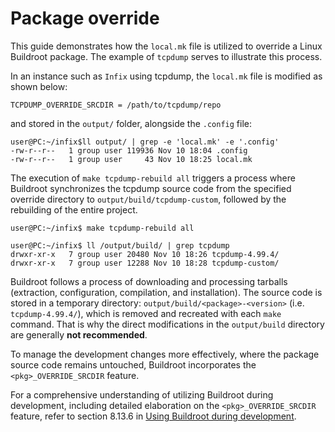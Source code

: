 Package override
================

This guide demonstrates how the `local.mk` file is utilized to override 
a Linux Buildroot package. The example of `tcpdump` serves to illustrate 
this process.

In an instance such as `Infix` using tcpdump, the `local.mk` file is modified 
as shown below: 

```
TCPDUMP_OVERRIDE_SRCDIR = /path/to/tcpdump/repo
```

and stored in the `output/` folder, alongside the `.config` file:
```
user@PC:~/infix$ll output/ | grep -e 'local.mk' -e '.config'
-rw-r--r--   1 group user 119936 Nov 10 18:04 .config
-rw-r--r--   1 group user     43 Nov 10 18:25 local.mk
```

The execution of `make tcpdump-rebuild all` triggers a process where 
Buildroot synchronizes the tcpdump source code from the specified override directory 
to `output/build/tcpdump-custom`, followed by the rebuilding of the entire project. 

```
user@PC:~/infix$ make tcpdump-rebuild all
```


```
user@PC:~/infix$ ll /output/build/ | grep tcpdump
drwxr-xr-x   7 group user 20480 Nov 10 18:26 tcpdump-4.99.4/
drwxr-xr-x   7 group user 12288 Nov 10 18:28 tcpdump-custom/
```

Buildroot follows a process of downloading and processing tarballs 
(extraction, configuration, compilation, and installation). 
The source code is stored  in a temporary directory:
`output/build/<package>-<version>` (i.e. `tcpdump-4.99.4/`), 
which is removed and recreated with each `make` command. That is why 
the direct modifications in the `output/build` directory are generally 
**not recommended**. 

To manage the development changes more effectively, where the package source code 
remains untouched, Buildroot incorporates the `<pkg>_OVERRIDE_SRCDIR` feature.

For a comprehensive understanding of utilizing Buildroot during development, 
including detailed elaboration on the `<pkg>_OVERRIDE_SRCDIR` feature, 
refer to section 8.13.6 in [Using Buildroot during development](https://nightly.buildroot.org/).